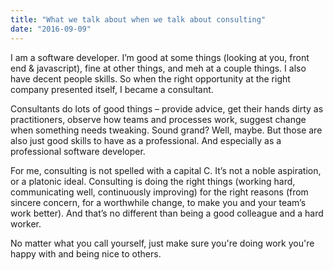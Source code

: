 ```yaml
---
title: "What we talk about when we talk about consulting"
date: "2016-09-09"
---
```


I am a software developer. I’m good at some things (looking at you, front end & javascript), fine at other things, and meh at a couple things. I also have decent people skills. So when the right opportunity at the right company presented itself, I became a consultant.

Consultants do lots of good things – provide advice, get their hands dirty as practitioners, observe how teams and processes work, suggest change when something needs tweaking. Sound grand? Well, maybe. But those are also just good skills to have as a professional. And especially as a professional software developer.

For me, consulting is not spelled with a capital C. It’s not a noble aspiration, or a platonic ideal. Consulting is doing the right things (working hard, communicating well, continuously improving) for the right reasons (from sincere concern, for a worthwhile change, to make you and your team’s work better). And that’s no different than being a good colleague and a hard worker. 

No matter what you call yourself, just make sure you're doing work you're happy with and being nice to others.
